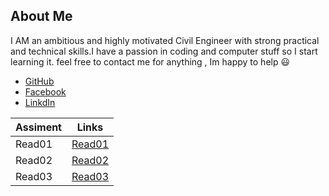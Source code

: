 

 ## About Me 
  
I AM an ambitious and highly motivated Civil Engineer with strong practical and technical skills.I have a passion in coding and computer stuff so I start learning it.
 feel free to contact me for anything , Im happy to help 😃
 * [GitHub](https://github.com/AnasAGc)
 * [Facebook](https://fb.com/Anasx0x)
 * [LinkdIn ](https://github.com/AnasAGc)
 
Assiment     |      Links    |
------------ | ---------------
   Read01    | [Read01](Read01.md)
   Read02    | [Read02](Read02.md)
   Read03    | [Read03](Read03.md)
             
             
            
